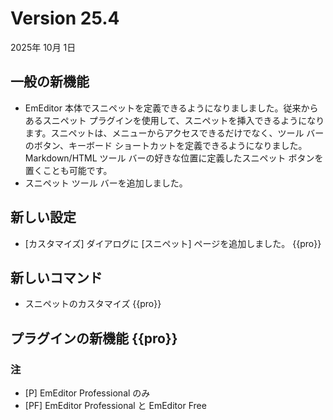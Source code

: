 # Version 25.4

2025年 10月 1日

## 一般の新機能

- EmEditor 本体でスニペットを定義できるようになりましました。従来からあるスニペット プラグインを使用して、スニペットを挿入できるようになります。スニペットは、メニューからアクセスできるだけでなく、ツール バーのボタン、キーボード ショートカットを定義できるようになりました。Markdown/HTML ツール バーの好きな位置に定義したスニペット ボタンを置くことも可能です。
- スニペット ツール バーを追加しました。

## 新しい設定

- [カスタマイズ] ダイアログに [スニペット] ページを追加しました。 {{pro}}

## 新しいコマンド

- スニペットのカスタマイズ {{pro}}


## プラグインの新機能 {{pro}}

### 注

- \[P\] EmEditor Professional のみ
- \[PF\] EmEditor Professional と EmEditor Free
